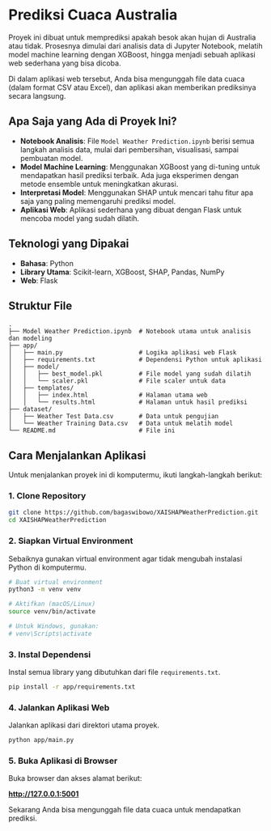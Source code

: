 # Prediksi Cuaca Australia

Proyek ini dibuat untuk memprediksi apakah besok akan hujan di Australia atau tidak. Prosesnya dimulai dari analisis data di Jupyter Notebook, melatih model machine learning dengan XGBoost, hingga menjadi sebuah aplikasi web sederhana yang bisa dicoba.

Di dalam aplikasi web tersebut, Anda bisa mengunggah file data cuaca (dalam format CSV atau Excel), dan aplikasi akan memberikan prediksinya secara langsung.

## Apa Saja yang Ada di Proyek Ini?

- **Notebook Analisis**: File `Model Weather Prediction.ipynb` berisi semua langkah analisis data, mulai dari pembersihan, visualisasi, sampai pembuatan model.
- **Model Machine Learning**: Menggunakan XGBoost yang di-tuning untuk mendapatkan hasil prediksi terbaik. Ada juga eksperimen dengan metode ensemble untuk meningkatkan akurasi.
- **Interpretasi Model**: Menggunakan SHAP untuk mencari tahu fitur apa saja yang paling memengaruhi prediksi model.
- **Aplikasi Web**: Aplikasi sederhana yang dibuat dengan Flask untuk mencoba model yang sudah dilatih.

## Teknologi yang Dipakai

- **Bahasa**: Python
- **Library Utama**: Scikit-learn, XGBoost, SHAP, Pandas, NumPy
- **Web**: Flask

## Struktur File

```
.
├── Model Weather Prediction.ipynb  # Notebook utama untuk analisis dan modeling
├── app/
│   ├── main.py                     # Logika aplikasi web Flask
│   ├── requirements.txt            # Dependensi Python untuk aplikasi
│   ├── model/
│   │   ├── best_model.pkl          # File model yang sudah dilatih
│   │   └── scaler.pkl              # File scaler untuk data
│   ├── templates/
│   │   ├── index.html              # Halaman utama web
│   │   └── results.html            # Halaman untuk hasil prediksi
├── dataset/
│   ├── Weather Test Data.csv       # Data untuk pengujian
│   └── Weather Training Data.csv   # Data untuk melatih model
└── README.md                       # File ini
```

## Cara Menjalankan Aplikasi

Untuk menjalankan proyek ini di komputermu, ikuti langkah-langkah berikut:

### 1. Clone Repository

```bash
git clone https://github.com/bagaswibowo/XAISHAPWeatherPrediction.git
cd XAISHAPWeatherPrediction
```

### 2. Siapkan Virtual Environment

Sebaiknya gunakan virtual environment agar tidak mengubah instalasi Python di komputermu.

```bash
# Buat virtual environment
python3 -m venv venv

# Aktifkan (macOS/Linux)
source venv/bin/activate

# Untuk Windows, gunakan:
# venv\Scripts\activate
```

### 3. Instal Dependensi

Instal semua library yang dibutuhkan dari file `requirements.txt`.

```bash
pip install -r app/requirements.txt
```

### 4. Jalankan Aplikasi Web

Jalankan aplikasi dari direktori utama proyek.

```bash
python app/main.py
```

### 5. Buka Aplikasi di Browser

Buka browser dan akses alamat berikut:

**http://127.0.0.1:5001**

Sekarang Anda bisa mengunggah file data cuaca untuk mendapatkan prediksi.
